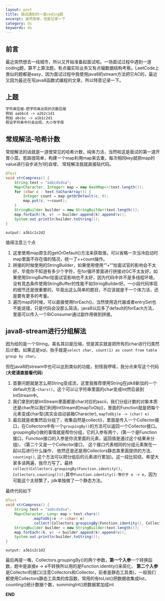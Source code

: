 ```yaml
---
layout: post
title: 面试遇到的一道coding题
excerpt: 虽然简单，但是记录一下
category: ds
keywords: ds
---
```


## 前言

最近突然想去一线城市，所以又开始准备起面试啦。一场面试过程中遇到一道coding题，算不上算法题，有点偏实际业务又有点偏数据结构考察。LeetCode上类似的题都是easy，因为面试过程中我使用java8的stream方法把它AC的，最近又因为最近在写java8函数式编程的文章，所以特意记录一下。



## 上题

```tex
字符串压缩-把字符串出现的次数压缩
例如 aabbcd -> a2b2c1d1
例如 abcbc -> a1b1c2d1
假设字符串中只会出现，大小写字母
```



## 常规解法-哈希计数

常规解法的话就是一道很常见的哈希计数，纯体力活，当然啦这是面试的第一道开胃小菜。思路很简单，构建一个map利用map来去重，每次相同key就把map的value进行自步进为1的自增， 常规解法我就直接贴代码。

```java
@Test
void strCompress() {
    String text = "aabcdsdsa";
    Map<Character, Integer> map = new HashMap<>(text.length());
    for (char c : text.toCharArray()) {
        Integer count = map.getOrDefault(c, 0);
        map.put(c, ++count);
    }
    StringBuilder builder = new StringBuilder(text.length());
    map.forEach((k, v) -> builder.append(k).append(v));
    System.out.println(builder.toString());
}
```

`output: a3b1c1s2d2`

值得注意三个点

1. 这里使用map原生的getOrDefault()方法来获取值，可以省略一次当冷启动时map里面不存在值的情况，统一了++count操作。
2. 拼接的时候使用的StringBuilder，如果使用使用“”+“”给面试官的影响会不太好，毕竟你不知道有多少个字符，在for循环里面进行拼接对GC不太友好。如果使用StringBuffer给面试官影响也不太好，因为代码中并不是多线程环境，没有竞态条件使用StringBuffer的性能不如StringBuilder好。一小段代码体现的细节还是很重要的，毕竟出这么简单的题目，不应该就是干一个体力活，还是要有更多的考量。
3. 遍历map的时候，可以直接使用forEach()。当然使用迭代器或者entrySet也不能说错，只是代码会没那么简洁。java8以后多了default的forEach方法，里面可以传入一个BiConsumer通过副作用做到拼接。



## java8-stream进行分组解法

因为给的是一个String，美名其曰是压缩，但是其实就是把所有的char进行归类然后计数。如果这是sql，抬手就是`select char, count(1) as count from table group by char`。

但在java8的stream中也可以达到类似的功能，别怪我啰嗦，我分点来写这个代码(**大佬请直接看代码**)

1. 首要问题就是怎么把String变成流，这里我推荐使用String在jdk8新加的一个default方法-`chars()`，这个可以让字符串里面的char变成int然后装到IntStream中。
2. 我们拿到的是IntStream里面都是char对应的ascii，我们分组计数的对象本质还是char所以我们利用IntStream的mapToObj()，里面的Function就是把每个元素变成char型(其实会自动装箱Character), `mapToObj(e -> (char) e)`
3. 最后就是收集然后分组了，收集自然是collect()，里面是传入一个Collector接口，在Collectors中有一个`groupingBy()`的方法可以返回一个Collector接口。groupingBy()做的事情就是帮你分组，它的入参有两个，(第一个是Function接口，Function接口的入参是你流里面的元素，返回值是通过这个结果来分组)， (第二个又是一个Collector接口， 这个接口代表相同的分组元素聚在一起以后进行什么操作， 依然还是还是用Collectors静态类里面提供的方法`，counting()`, 这个方法可以把分组后的元素进行累加)。这一段比较绕，希望大家多读两遍，我尽力写了。最终`collect(Collectors.groupingBy(Function.identity(), Collectors.counting()));`其中`Function.identity()·等价于 e -> e`，因为可能这个太频繁了，jdk单独做了一个静态方法。

最终代码如下

```java
@Test
void strCompress() {
    String text = "aabcdsdsa";
    Map<Character, Long> map = text.chars()
            .mapToObj(e -> (char) e)
            .collect(Collectors.groupingBy(Function.identity(), Collectors.counting()));
    StringBuilder builder = new StringBuilder(text.length());
    map.forEach((k, v) -> builder.append(k).append(v));
    System.out.println(builder.toString());
}
```

`output: a3b1s2c1d2`

最后再提一嘴，Collectors.groupingBy()的两个参数，**第一个入参**一个转换函数，题中是直接e -> e不转换所以用的是Function.identity()来简化， **第二个入参**是Collector的接口(注意Collectors和Collector，前者是静态工具类)，一般我们都使用Collectors静态工具类的库函数，常用的有toList()把数据收集成list，counting()统计数据个数，summingInt()把数据累加成int

**END**
